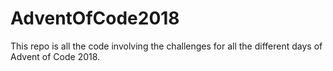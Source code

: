 # AdventOfCode2018
This repo is all the code involving the challenges for all the different days of Advent of Code 2018.
